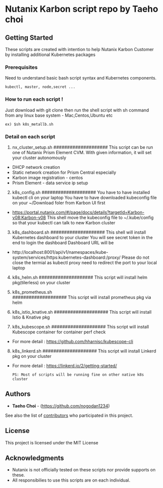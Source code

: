 # Nutanix Karbon script repo by Taeho choi

## Getting Started

These scripts are created with intention to help Nutanix Karbon Customer by installing additional Kubernetes packages 

### Prerequisites

Need to understand basic bash script syntax and Kubernetes components.
```
kubectl, master, node,secret ...
```

### How to run each script !
Just download with git clone then run the shell script with sh command from any linux base system - Mac,Centos,Ubuntu etc
```
ex) $sh k8s_metallb.sh
```

### Detail on each script

1.  nx_cluster_setup.sh
  ####################
  This script can be run one of Nutanix Prism Element CVM.
  With given information, it will set your cluster autonomously
  - DHCP network creation
  - Static network creation for Prism Central especially
  - Karbon image registration - centos
  - Prism Element - data service ip setup

2. 	k8s_config.sh
  ####################
  You have to have installed kubectl cli on your laptop
  You have to have downloaded kubeconfig file on your ~/Download foler from Karbon UI first
  - https://portal.nutanix.com/#/page/docs/details?targetId=Karbon-v08:Karbon-v08
  This shell move the kubeconfig file to ~/.kube/config so that your kubectl can talk to new Karbon cluster

3.	k8s_dashboard.sh
  ####################
  This shell will install Kubernetes dashboard to your cluster
  You will see secret token in the end to login the dashboard
  Dashboard URL will be
  - http://localhost:8001/api/v1/namespaces/kube-system/services/https:kubernetes-dashboard:/proxy/
  Please do not close the termial as kubectl proxy need to redirect the port to your local laptop

4.	k8s_helm.sh
  ####################
  This script will install helm pkg(tilerless) on your cluster

5.	k8s_prometheus.sh		
  ####################
  This script will install prometheus pkg via helm

6.	k8s_istio_knative.sh
  ####################
  This script will install Istio & Knative pkg

7.	k8s_kubescope.sh
  ####################
  This script will install Kubescope container for container perf check
  - For more detail : https://github.com/hharnisc/kubescope-cli

8.	k8s_linkerd.sh
  ####################
  This script will install Linkerd pkg on your cluster
  - For more detail : https://linkerd.io/2/getting-started/

		PS: Most of scripts will be running fine on other native k8s cluster

## Authors

* **Taeho Choi** - (https://github.com/nogodan1234)

See also the list of [contributors](https://github.com/nogodan1234/nutanix/contributors) who participated in this project.

## License

This project is licensed under the MIT License

## Acknowledgments

* Nutanix is not officially tested on these scripts nor provide supports on these.
* All responsibilies to use this scripts are on each individual.
